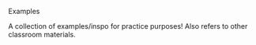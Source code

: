Examples

A collection of examples/inspo for practice purposes! Also refers to other classroom materials.
